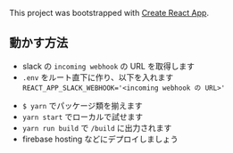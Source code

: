 This project was bootstrapped with [Create React App](https://github.com/facebook/create-react-app).

## 動かす方法

- slack の `incoming webhook` の URL を取得します
- `.env` をルート直下に作り、以下を入れます
  `REACT_APP_SLACK_WEBHOOK='<incoming webhook の URL>'`

* `$ yarn` でパッケージ類を揃えます
* `yarn start` でローカルで試せます
* `yarn run build` で `/build` に出力されます
* firebase hosting などにデプロイしましょう
